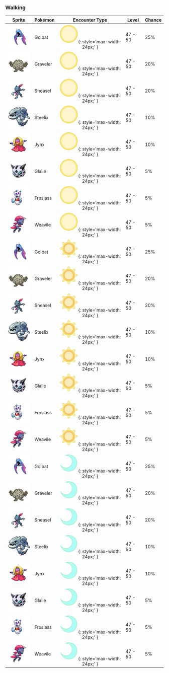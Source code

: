 ### Walking

| Sprite | Pokémon | Encounter Type | Level | Chance |
|:------:|---------|:--------------:|-------|--------|
| ![Golbat](../../assets/sprites/golbat/front.gif "Golbat") | Golbat | ![Morning](../../assets/encounter_types/morning.png "Morning"){: style='max-width: 24px;' } | 47 - 50 | 25% |
| ![Graveler](../../assets/sprites/graveler/front.gif "Graveler") | Graveler | ![Morning](../../assets/encounter_types/morning.png "Morning"){: style='max-width: 24px;' } | 47 - 50 | 20% |
| ![Sneasel](../../assets/sprites/sneasel/front.gif "Sneasel") | Sneasel | ![Morning](../../assets/encounter_types/morning.png "Morning"){: style='max-width: 24px;' } | 47 - 50 | 20% |
| ![Steelix](../../assets/sprites/steelix/front.gif "Steelix") | Steelix | ![Morning](../../assets/encounter_types/morning.png "Morning"){: style='max-width: 24px;' } | 47 - 50 | 10% |
| ![Jynx](../../assets/sprites/jynx/front.gif "Jynx") | Jynx | ![Morning](../../assets/encounter_types/morning.png "Morning"){: style='max-width: 24px;' } | 47 - 50 | 10% |
| ![Glalie](../../assets/sprites/glalie/front.gif "Glalie") | Glalie | ![Morning](../../assets/encounter_types/morning.png "Morning"){: style='max-width: 24px;' } | 47 - 50 | 5% |
| ![Froslass](../../assets/sprites/froslass/front.gif "Froslass") | Froslass | ![Morning](../../assets/encounter_types/morning.png "Morning"){: style='max-width: 24px;' } | 47 - 50 | 5% |
| ![Weavile](../../assets/sprites/weavile/front.gif "Weavile") | Weavile | ![Morning](../../assets/encounter_types/morning.png "Morning"){: style='max-width: 24px;' } | 47 - 50 | 5% |
| ![Golbat](../../assets/sprites/golbat/front.gif "Golbat") | Golbat | ![Day](../../assets/encounter_types/day.png "Day"){: style='max-width: 24px;' } | 47 - 50 | 25% |
| ![Graveler](../../assets/sprites/graveler/front.gif "Graveler") | Graveler | ![Day](../../assets/encounter_types/day.png "Day"){: style='max-width: 24px;' } | 47 - 50 | 20% |
| ![Sneasel](../../assets/sprites/sneasel/front.gif "Sneasel") | Sneasel | ![Day](../../assets/encounter_types/day.png "Day"){: style='max-width: 24px;' } | 47 - 50 | 20% |
| ![Steelix](../../assets/sprites/steelix/front.gif "Steelix") | Steelix | ![Day](../../assets/encounter_types/day.png "Day"){: style='max-width: 24px;' } | 47 - 50 | 10% |
| ![Jynx](../../assets/sprites/jynx/front.gif "Jynx") | Jynx | ![Day](../../assets/encounter_types/day.png "Day"){: style='max-width: 24px;' } | 47 - 50 | 10% |
| ![Glalie](../../assets/sprites/glalie/front.gif "Glalie") | Glalie | ![Day](../../assets/encounter_types/day.png "Day"){: style='max-width: 24px;' } | 47 - 50 | 5% |
| ![Froslass](../../assets/sprites/froslass/front.gif "Froslass") | Froslass | ![Day](../../assets/encounter_types/day.png "Day"){: style='max-width: 24px;' } | 47 - 50 | 5% |
| ![Weavile](../../assets/sprites/weavile/front.gif "Weavile") | Weavile | ![Day](../../assets/encounter_types/day.png "Day"){: style='max-width: 24px;' } | 47 - 50 | 5% |
| ![Golbat](../../assets/sprites/golbat/front.gif "Golbat") | Golbat | ![Night](../../assets/encounter_types/night.png "Night"){: style='max-width: 24px;' } | 47 - 50 | 25% |
| ![Graveler](../../assets/sprites/graveler/front.gif "Graveler") | Graveler | ![Night](../../assets/encounter_types/night.png "Night"){: style='max-width: 24px;' } | 47 - 50 | 20% |
| ![Sneasel](../../assets/sprites/sneasel/front.gif "Sneasel") | Sneasel | ![Night](../../assets/encounter_types/night.png "Night"){: style='max-width: 24px;' } | 47 - 50 | 20% |
| ![Steelix](../../assets/sprites/steelix/front.gif "Steelix") | Steelix | ![Night](../../assets/encounter_types/night.png "Night"){: style='max-width: 24px;' } | 47 - 50 | 10% |
| ![Jynx](../../assets/sprites/jynx/front.gif "Jynx") | Jynx | ![Night](../../assets/encounter_types/night.png "Night"){: style='max-width: 24px;' } | 47 - 50 | 10% |
| ![Glalie](../../assets/sprites/glalie/front.gif "Glalie") | Glalie | ![Night](../../assets/encounter_types/night.png "Night"){: style='max-width: 24px;' } | 47 - 50 | 5% |
| ![Froslass](../../assets/sprites/froslass/front.gif "Froslass") | Froslass | ![Night](../../assets/encounter_types/night.png "Night"){: style='max-width: 24px;' } | 47 - 50 | 5% |
| ![Weavile](../../assets/sprites/weavile/front.gif "Weavile") | Weavile | ![Night](../../assets/encounter_types/night.png "Night"){: style='max-width: 24px;' } | 47 - 50 | 5% |

